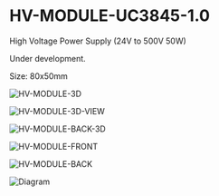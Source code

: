 # HV-MODULE-UC3845-1.0

High Voltage Power Supply (24V to 500V 50W)

Under development.

Size: 80x50mm

![HV-MODULE-3D](https://github.com/user-attachments/assets/975a48c6-ba1a-4ab1-83f3-269977a82ac5)

![HV-MODULE-3D-VIEW](https://github.com/user-attachments/assets/c0a9186a-6aa5-40be-82ab-453a5404ae30)

![HV-MODULE-BACK-3D](https://github.com/user-attachments/assets/b5f63e1c-a6d6-446f-ac04-78aae1f0596e)

![HV-MODULE-FRONT](https://github.com/user-attachments/assets/6f2fd89b-4953-4bdf-9dc6-70d9e3b91044)

![HV-MODULE-BACK](https://github.com/user-attachments/assets/289ad1b7-107e-435f-ae23-abb351f950b5)

![Diagram](https://github.com/user-attachments/assets/72edb5e0-b153-471f-a5ed-a3f8fed70297)